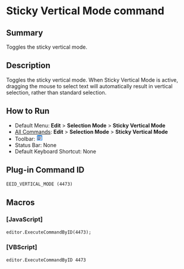 # Sticky Vertical Mode command

## Summary

Toggles the sticky vertical mode.

## Description

Toggles the sticky vertical mode. When Sticky Vertical Mode is active, dragging the mouse to select text will automatically result in vertical selection, rather than standard selection.

## How to Run

- Default Menu: **Edit** \> **Selection Mode**
\> **Sticky Vertical Mode**
- [All Commands](../tools/all_commands): **Edit** \> **Selection Mode**
\> **Sticky Vertical Mode**
- Toolbar: ![](../../images/sticky.png)
- Status Bar: None
- Default Keyboard Shortcut: None

## Plug-in Command ID

```
EEID_VERTICAL_MODE (4473)
```

## Macros

### \[JavaScript\]

```
editor.ExecuteCommandByID(4473);
```

### \[VBScript\]

```
editor.ExecuteCommandByID 4473
```
